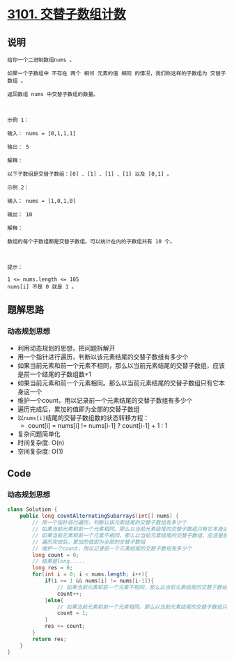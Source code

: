# [3101. 交替子数组计数](https://leetcode.cn/problems/count-alternating-subarrays/description/)

## 说明

```
给你一个二进制数组nums 。

如果一个子数组中 不存在 两个 相邻 元素的值 相同 的情况，我们称这样的子数组为 交替子数组 。

返回数组 nums 中交替子数组的数量。

 

示例 1：

输入： nums = [0,1,1,1]

输出： 5

解释：

以下子数组是交替子数组：[0] 、[1] 、[1] 、[1] 以及 [0,1] 。

示例 2：

输入： nums = [1,0,1,0]

输出： 10

解释：

数组的每个子数组都是交替子数组。可以统计在内的子数组共有 10 个。

 

提示：

1 <= nums.length <= 105
nums[i] 不是 0 就是 1 。
```

## 题解思路

### 动态规划思想

- 利用动态规划的思想，把问题拆解开
- 用一个指针进行遍历，判断以该元素结尾的交替子数组有多少个
- 如果当前元素和前一个元素不相同，那么以当前元素结尾的交替子数组，应该是前一个结尾的子数组数+1
- 如果当前元素和前一个元素相同。那么以当前元素结尾的交替子数组只有它本身这一个
- 维护一个count，用以记录前一个元素结尾的交替子数组有多少个
- 遍历完成后，累加的值即为全部的交替子数组
- 以`nums[i]`结尾的交替子数组数的状态转移方程：
  - count[i] = nums[i] != nums[i-1] ? count[i-1] + 1 : 1
- 复杂问题简单化
- 时间复杂度: O(n)
- 空间复杂度: O(1)



## Code

### 动态规划思想

```java
class Solution {
    public long countAlternatingSubarrays(int[] nums) {
        // 用一个指针进行遍历，判断以该元素结尾的交替子数组有多少个
        // 如果当前元素和前一个元素相同。那么以当前元素结尾的交替子数组只有它本身这一个
        // 如果当前元素和前一个元素不相同，那么以当前元素结尾的交替子数组，应该是前一个结尾的子数组数+1
        // 遍历完成后，累加的值即为全部的交替子数组
        // 维护一个count，用以记录前一个元素结尾的交替子数组有多少个
        long count = 0;
        // 结果是long.....
        long res = 0;
        for(int i = 0; i < nums.length; i++){
            if(i >= 1 && nums[i] != nums[i-1]){
                // 如果当前元素和前一个元素不相同，那么以当前元素结尾的交替子数组，应该是前一个结尾的子数组数+1
                count++;
            }else{
                // 如果当前元素和前一个元素相同。那么以当前元素结尾的交替子数组只有它本身这一个
                count = 1;
            }
            res += count;
        }
        return res;
    }
}
```

